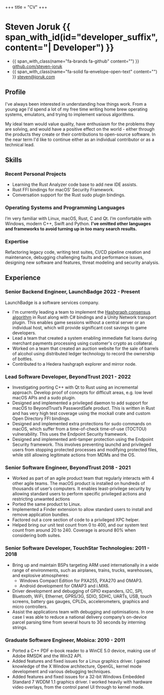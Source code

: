 +++
title = "CV"
+++

# Steven Joruk {{ span_with_id(id="developer_suffix", content="| Developer") }}
* {{ span_with_class(name="fa-brands fa-github" content="") }} [github.com/steven-joruk](https://github.com/steven-joruk)
* {{ span_with_class(name="fa-solid fa-envelope-open-text" content="") }} [steven@joruk.com](mailto:steven@joruk.com)

## Profile

I've always been interested in understanding how things work. From a young age
I'd spend a lot of my free time writing home brew operating systems, emulators,
and trying to implement various algorithms.

My ideal team would value quality, have enthusiasm for the problems they are
solving, and would have a positive effect on the world - either through the
products they create or their contributions to open-source software. In the near
term I'd like to continue either as an individual contributor or as a technical
lead.

## Skills

### Recent Personal Projects

* Learning the Rust Analyzer code base to add new IDE assists.
* Rust FFI bindings for macOS’ Security Framework.
* Conversation support for the Rust sudo plugin bindings.

### Operating Systems and Programming Languages

I’m very familiar with Linux, macOS, Rust, C and Qt. I’m comfortable with
Windows, modern C++, Swift and Python. **I've omitted other languages and
frameworks to avoid turning up in too many search results.**

### Expertise

Refactoring legacy code, writing test suites, CI/CD pipeline creation and
maintenance, debugging challenging faults and performance issues, designing new
software and features, threat modeling and security analysis.

## Experience

### Senior Backend Engineer, LaunchBadge 2022 - Present

LaunchBadge is a software services company.

* I'm currently leading a team to implement the [Hashgraph consensus algorithm](https://www.youtube.com/watch?v=wgwYU1Zr9Tg)
  in Rust along with C# bindings and a Unity Network transport plugin. This
  enables game sessions without a central server or an individual host, which
  will provide significant cost savings to game developers.
* Lead a team that created a system enabling immediate fiat loans during
  merchant payments processing using customer's crypto as collateral.
* Worked on a team that created an auction website for the sale of barrels of
  alcohol using distributed ledger technology to record the ownership of
  bottles.
* Contributed to a Hedera hashgraph explorer and mirror node.

### Lead Software Developer, BeyondTrust 2021 - 2022

* Investigating porting C++ with Qt to Rust using an incremental approach.
  Develop proof of concepts for difficult areas, e.g. low level macOS APIs and a
  sudo plugin.
* Designed and implemented a privileged daemon to add support for macOS to
  BeyondTrust’s PasswordSafe product. This is written in Rust and has very high
  test coverage using the mockall crate and custom Open Directory FFI bindings.
* Designed and implemented extra protections for sudo commands on macOS,
  which suffer from a time-of-check time-of-use (TOCTOU) vulnerability. This
  uses the Endpoint Security framework.
* Designed and implemented anti-tamper protection using the Endpoint Security
  framework. This involves preventing launchd and privileged users from stopping
  protected processes and modifying protected files, while still allowing
  legitimate actions from MDMs and the OS.

### Senior Software Engineer, BeyondTrust 2018 - 2021

* Worked as part of an agile product team that regularly interacts with 4 other
  agile teams. The macOS product is installed on hundreds of thousands of user’s
  computers. It enables least-privilege security by allowing standard users to
  perform specific privileged actions and restricting unwanted actions
* Ported the same product to Linux.
* Implemented a Finder extension to allow standard users to install and remove
  application bundles.
* Factored out a core section of code to a privileged XPC helper.
* Helped bring our unit test count from 0 to 400, and our system test count from
  around 20 to 240. Coverage is around 80% when considering both suites.

### Senior Software Developer, TouchStar Technologies: 2011 - 2018

* Bring up and maintain BSPs targeting ARM used internationally in a wide range
  of environments, such as airplanes, trains, trucks, warehouses, and explosive
  atmospheres:
  * Windows Compact Edition for PXA255, PXA270 and OMAP3.
  * Android development for OMAP3 and i.MX6.
* Driver development and debugging of GPIO expanders, I2C, SPI, Bluetooth, WiFi,
  Ethernet, GPRS/3G, SDIO, SDHC, UARTs, USB, touch screens, battery gas gauges,
  CPLDs, accelerometers, graphics and micro controllers.
* Assist the applications team with debugging and optimisations. In one case I
  was able to reduce a national delivery company’s on-device parcel parsing time
  from several hours to 30 seconds by interning strings.

### Graduate Software Engineer, Mobica: 2010 - 2011

* Ported a C++ PDF e-book reader to a WinCE 5.0 device, making use of Adobe
  RMSDK and the Win32 API.
* Added features and fixed issues for a Linux graphics driver. I gained
  knowledge of the X Window architecture, OpenGL, kernel mode development and
  various debugging techniques.
* Added features and fixed issues for a 32-bit Windows Embedded Standard 7 WDDM
  1.1 graphics driver. I worked heavily with hardware video overlays, from the
  control panel UI through to kernel mode.

<!--
## Education

### University of Salford - Computer Science BSc, 2010

My final year project was to create a karaoke file format (CDG) parser and
player. Optional modules included artificial intelligence, data mining and
mobile development.
-->
